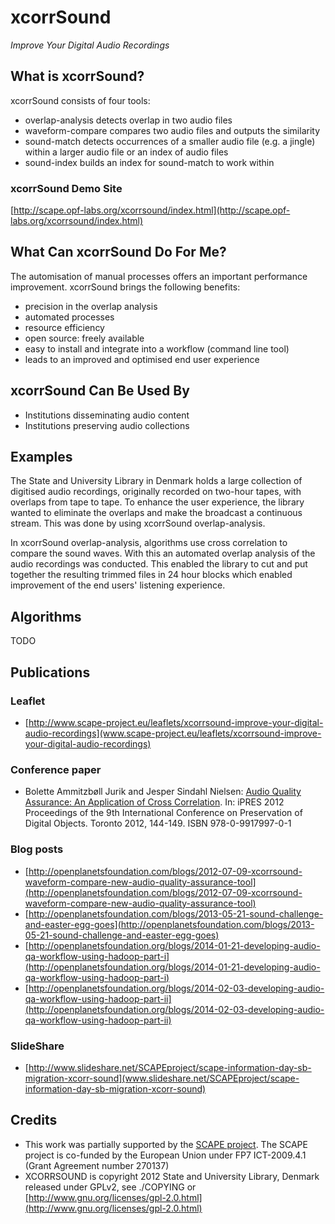 xcorrSound
==========
*Improve Your Digital Audio Recordings*

What is xcorrSound?
-------------------
xcorrSound consists of four tools:

* overlap-analysis detects overlap in two audio files
* waveform-compare compares two audio files and outputs the similarity
* sound-match detects occurrences of a smaller audio file (e.g. a jingle) within a larger audio file or an index of audio files
* sound-index builds an index for sound-match to work within

### xcorrSound Demo Site

[http://scape.opf-labs.org/xcorrsound/index.html](http://scape.opf-labs.org/xcorrsound/index.html)

What Can xcorrSound Do For Me?
------------------------------
The automisation of manual processes offers an important performance improvement.
xcorrSound brings the following benefits:

* precision in the overlap analysis
* automated processes
* resource efficiency
* open source: freely available
* easy to install and integrate into a workflow (command line tool)
* leads to an improved and optimised end user experience

xcorrSound Can Be Used By
-------------------------

* Institutions disseminating audio content
* Institutions preserving audio collections

Examples
--------
The State and University Library in Denmark holds a large collection of digitised audio recordings, originally recorded
on two-hour tapes, with overlaps from tape to tape. To enhance the user experience, the library wanted to eliminate the
overlaps and make the broadcast a continuous stream. This was done by using xcorrSound overlap-analysis.

In xcorrSound overlap-analysis, algorithms use cross correlation to compare the sound waves. With this an automated overlap analysis of
the audio recordings was conducted. This enabled the library to cut and put together the resulting trimmed files in 24 hour blocks
which enabled improvement of the end users' listening experience.

Algorithms
----------
TODO

Publications
------------

### Leaflet

* [http://www.scape-project.eu/leaflets/xcorrsound-improve-your-digital-audio-recordings](www.scape-project.eu/leaflets/xcorrsound-improve-your-digital-audio-recordings)

### Conference paper

* Bolette Ammitzbøll Jurik and Jesper Sindahl Nielsen: [Audio Quality Assurance: An Application of Cross Correlation](http://www.scape-project.eu/publication/audio-quality-assurance). In: iPRES 2012 Proceedings of the 9th International Conference on Preservation of Digital Objects. Toronto 2012, 144-149. ISBN 978-0-9917997-0-1

### Blog posts

* [http://openplanetsfoundation.com/blogs/2012-07-09-xcorrsound-waveform-compare-new-audio-quality-assurance-tool](http://openplanetsfoundation.com/blogs/2012-07-09-xcorrsound-waveform-compare-new-audio-quality-assurance-tool)
* [http://openplanetsfoundation.com/blogs/2013-05-21-sound-challenge-and-easter-egg-goes](http://openplanetsfoundation.com/blogs/2013-05-21-sound-challenge-and-easter-egg-goes)
* [http://openplanetsfoundation.org/blogs/2014-01-21-developing-audio-qa-workflow-using-hadoop-part-i](http://openplanetsfoundation.org/blogs/2014-01-21-developing-audio-qa-workflow-using-hadoop-part-i)
* [http://openplanetsfoundation.org/blogs/2014-02-03-developing-audio-qa-workflow-using-hadoop-part-ii](http://openplanetsfoundation.org/blogs/2014-02-03-developing-audio-qa-workflow-using-hadoop-part-ii)

### SlideShare

* [http://www.slideshare.net/SCAPEproject/scape-information-day-sb-migration-xcorr-sound](www.slideshare.net/SCAPEproject/scape-information-day-sb-migration-xcorr-sound)

Credits
-------

* This work was partially supported by the [SCAPE project](http://scape-project.eu). The SCAPE project is co-funded 
by the European Union under FP7 ICT-2009.4.1 (Grant Agreement number 270137)
* XCORRSOUND is copyright 2012 State and University Library, Denmark released under GPLv2, see ./COPYING or [http://www.gnu.org/licenses/gpl-2.0.html](http://www.gnu.org/licenses/gpl-2.0.html)
